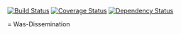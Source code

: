 [![Build Status](https://travis-ci.org/sul-dlss/was-dissemination.svg?branch=master)](https://travis-ci.org/sul-dlss/was-dissemination) [![Coverage Status](https://coveralls.io/repos/sul-dlss/was-dissemination/badge.png)](https://coveralls.io/r/sul-dlss/was-dissemination) [![Dependency Status](https://gemnasium.com/sul-dlss/was-dissemination.svg)](https://gemnasium.com/sul-dlss/was-dissemination)
 
= Was-Dissemination
